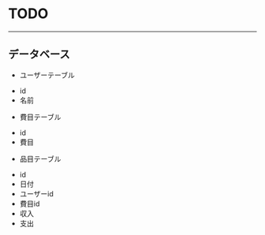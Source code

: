 # TODO
---
## データベース
+ ユーザーテーブル
 * id
 * 名前
+ 費目テーブル
 * id
 * 費目
+ 品目テーブル
 * id
 * 日付
 * ユーザーid
 * 費目id
 * 収入
 * 支出
